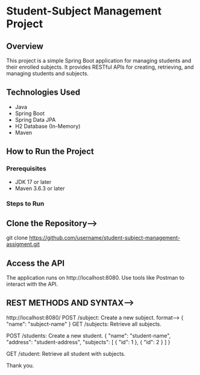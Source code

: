 # Student-Subject Management Project
## Overview
This project is a simple Spring Boot application for managing students and their enrolled subjects. It provides RESTful APIs for creating, retrieving, and managing students and subjects.

## Technologies Used
- Java
- Spring Boot
- Spring Data JPA
- H2 Database (In-Memory)
- Maven

## How to Run the Project

### Prerequisites

- JDK 17 or later
- Maven 3.6.3 or later

### Steps to Run

 ## Clone the Repository-->
   git clone https://github.com/username/student-subject-management-assigment.git

 ## Access the API
The application runs on http://localhost:8080.
Use tools like Postman to interact with the API. 

## REST METHODS AND SYNTAX-->
http://localhost:8080/
POST /subject: Create a new subject.
format-->
{
 "name": "subject-name"
}
GET /subjects: Retrieve all subjects.

POST /students: Create a new student.
{
  "name": "student-name",
  "address": "student-address",
  "subjects": [
    {
      "id": 1
    },
    {
      "id": 2
    }
  ]
}

GET /student: Retrieve all student with subjects.

Thank you.


